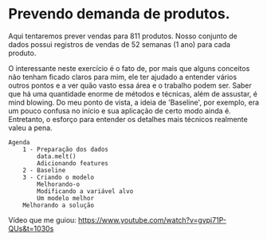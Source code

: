 # Prevendo demanda de produtos.

Aqui tentaremos prever vendas para 811 produtos. Nosso conjunto de dados possui registros de vendas de 52 semanas (1 ano) para cada produto.

O interessante neste exercício é o fato de, por mais que alguns conceitos não tenham ficado claros para mim, ele ter ajudado a entender vários outros pontos e a ver quão vasto
essa área e o trabalho podem ser. Saber que há uma quantidade enorme de métodos e técnicas, além de assustar, é mind blowing. Do meu ponto de vista, a ideia de 'Baseline', por
exemplo, era um pouco confusa no início e sua aplicação de certo modo ainda é. Entretanto, o esforço para entender os detalhes mais técnicos realmente valeu a pena.

    Agenda
        1 - Preparação dos dados
            data.melt()
            Adicionando features
        2 - Baseline
        3 - Criando o modelo
            Melhorando-o
            Modificando a variável alvo
            Um modelo melhor
        Melhorando a solução

Vídeo que me guiou: https://www.youtube.com/watch?v=gvpj71P-QUs&t=1030s
